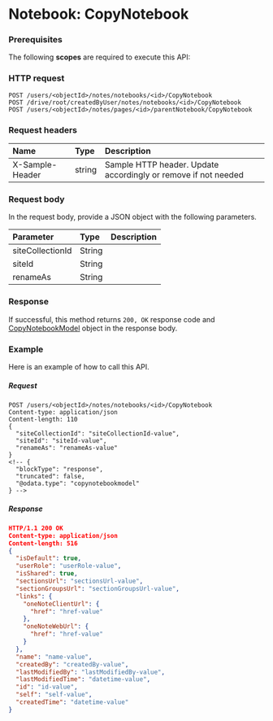 # Notebook: CopyNotebook


### Prerequisites
The following **scopes** are required to execute this API: 
### HTTP request
<!-- { "blockType": "ignored" } -->
```http
POST /users/<objectId>/notes/notebooks/<id>/CopyNotebook
POST /drive/root/createdByUser/notes/notebooks/<id>/CopyNotebook
POST /users/<objectId>/notes/pages/<id>/parentNotebook/CopyNotebook

```
### Request headers
| Name       | Type | Description|
|:---------------|:--------|:----------|
| X-Sample-Header  | string  | Sample HTTP header. Update accordingly or remove if not needed|

### Request body
In the request body, provide a JSON object with the following parameters.

| Parameter	   | Type	|Description|
|:---------------|:--------|:----------|
|siteCollectionId|String||
|siteId|String||
|renameAs|String||

### Response
If successful, this method returns `200, OK` response code and [CopyNotebookModel](../resources/copynotebookmodel.md) object in the response body.

### Example
Here is an example of how to call this API.
##### Request
<!-- {
  "blockType": "request",
  "name": "notebook_copynotebook"
}-->
```http
POST /users/<objectId>/notes/notebooks/<id>/CopyNotebook
Content-type: application/json
Content-length: 110
{
  "siteCollectionId": "siteCollectionId-value",
  "siteId": "siteId-value",
  "renameAs": "renameAs-value"
}
<!-- {
  "blockType": "response",
  "truncated": false,
  "@odata.type": "copynotebookmodel"
} -->
```
##### Response
```json
HTTP/1.1 200 OK
Content-type: application/json
Content-length: 516
{
  "isDefault": true,
  "userRole": "userRole-value",
  "isShared": true,
  "sectionsUrl": "sectionsUrl-value",
  "sectionGroupsUrl": "sectionGroupsUrl-value",
  "links": {
    "oneNoteClientUrl": {
      "href": "href-value"
    },
    "oneNoteWebUrl": {
      "href": "href-value"
    }
  },
  "name": "name-value",
  "createdBy": "createdBy-value",
  "lastModifiedBy": "lastModifiedBy-value",
  "lastModifiedTime": "datetime-value",
  "id": "id-value",
  "self": "self-value",
  "createdTime": "datetime-value"
}
```

<!-- uuid: b8255eba-f19d-4079-a9de-b2698172e031
2015-10-16 22:29:34 UTC -->
<!-- {
  "type": "#page.annotation",
  "description": "Notebook: CopyNotebook",
  "keywords": "",
  "section": "documentation",
  "tocPath": ""
}-->
